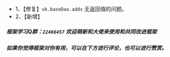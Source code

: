 * 1、【修复】`vk.baseDao.adds` 无返回值的问题。
* 2、【新增】

##### 框架学习Q群：`22466457` 欢迎萌新和大佬来使用和共同改进框架

##### 如果你觉得框架对你有用，可以在下方进行评论，也可以进行赞赏。
